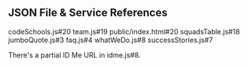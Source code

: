 ## JSON File & Service References

codeSchools.js#20
team.js#19
public/index.html#20
squadsTable.js#18
jumboQuote.js#3
faq.js#4
whatWeDo.js#8
successStories.js#7

There's a partial ID Me URL in idme.js#8.
